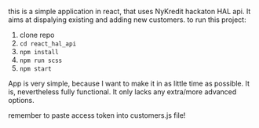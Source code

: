 this is a simple application in react, that uses NyKredit hackaton HAL api. It aims at dispalying existing and adding new customers.
to run this project:
1) clone repo
2) ``cd react_hal_api``
3) ``npm install``
4) ``npm run scss``
5) ``npm start``


App is very simple, because I want to make it in as little time as possible. It is, nevertheless fully functional. It only lacks any extra/more advanced options. 

remember to paste access token into customers.js file!
